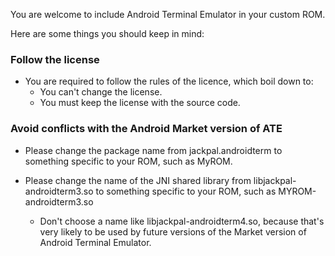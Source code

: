 You are welcome to include Android Terminal Emulator in your custom ROM.

Here are some things you should keep in mind:

### Follow the license

* You are required to follow the rules of the licence, which boil down to:
  * You can't change the license.
  * You must keep the license with the source code.

### Avoid conflicts with the Android Market version of ATE

* Please change the package name from jackpal.androidterm to something specific to your ROM, such as MyROM.

* Please change the name of the JNI shared library from libjackpal-androidterm3.so to something specific to your ROM, such as MYROM-androidterm3.so
  * Don't choose a name like libjackpal-androidterm4.so, because that's very likely to be used by future
    versions of the Market version of Android Terminal Emulator.
